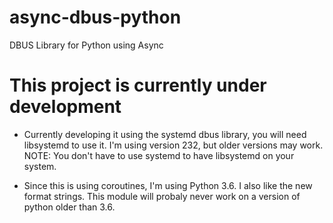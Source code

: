 # async-dbus-python
DBUS Library for Python using Async

# This project is currently under development

- Currently developing it using the systemd dbus library, you will need 
libsystemd to use it. I'm using version 232, but older versions may work. NOTE: You don't have to use systemd to have libsystemd on your system.

- Since this is using coroutines, I'm using Python 3.6. I also like the new format
strings. This module will probaly never work on a version of python older than 3.6.
